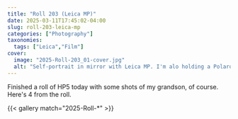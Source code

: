 ```yaml
---
title: "Roll 203 (Leica MP)"
date: 2025-03-11T17:45:02-04:00
slug: roll-203-leica-mp
categories: ["Photography"]
taxonomies:
  tags: ["Leica","Film"]
cover: 
  image: "2025-Roll-203_01-cover.jpg"
  alt: "Self-portrait in mirror with Leica MP. I'm alo holding a Polaroid SX-70"
---
```


Finished a roll of HP5 today with some shots of my grandson, of course. Here's 4 from the roll.

{{< gallery match="2025-Roll-*" >}}

